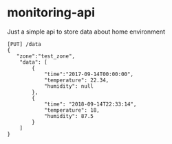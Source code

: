 # monitoring-api
Just a simple api to store data about home environment

```
[PUT] /data
{
   "zone":"test_zone",
    "data": [
        {
            "time":"2017-09-14T00:00:00",
            "temperature": 22.34,
            "humidity": null
        },
        {
            "time": "2018-09-14T22:33:14",
            "temperature": 18,
            "humidity": 87.5
        }
    ]
}
```